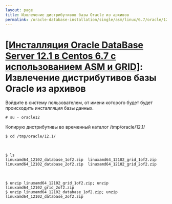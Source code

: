 ```yaml
---
layout: page
title: Извлечение дистрибутивов базы Oracle из архивов
permalink: /oracle-database-installation/single/asm/linux/6.7/oracle/12.1/extract-oracle-distrib-from-archives/
---
```



# <a href="/oracle-database-installation/single/asm/linux/6.7/oracle/12.1/">[Инсталляция Oracle DataBase Server 12.1 в Centos 6.7 с использованием ASM и GRID]</a>:  Извлечение дистрибутивов базы Oracle из архивов




Войдите в систему пользователем, от имени которого будет будет происходить инсталляция базы данных.

	# su - oracle12


Копирую дистрибутивы во временный каталог /tmp/oracle/12.1/

	$ cd /tmp/oracle/12.1/

<br/>

	$ ls
	linuxamd64_12102_database_1of2.zip  linuxamd64_12102_grid_1of2.zip
	linuxamd64_12102_database_2of2.zip  linuxamd64_12102_grid_2of2.zip


<br/>

	$ unzip linuxamd64_12102_grid_1of2.zip; unzip linuxamd64_12102_grid_2of2.zip
	$ unzip linuxamd64_12102_database_1of2.zip; unzip linuxamd64_12102_database_2of2.zip
